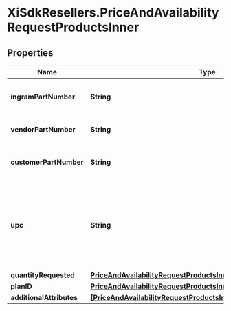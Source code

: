 # XiSdkResellers.PriceAndAvailabilityRequestProductsInner

## Properties

Name | Type | Description | Notes
------------ | ------------- | ------------- | -------------
**ingramPartNumber** | **String** | Ingram Micro unique part number for the product. | [optional] 
**vendorPartNumber** | **String** | Vendor’s part number for the product. | [optional] 
**customerPartNumber** | **String** | Reseller/end-user’s part number for the product. | [optional] 
**upc** | **String** | The UPC code for the product. Consists of 12 numeric digits that are uniquely assigned to each trade item. | [optional] 
**quantityRequested** | [**PriceAndAvailabilityRequestProductsInnerQuantityRequested**](PriceAndAvailabilityRequestProductsInnerQuantityRequested.md) |  | [optional] 
**planID** | [**PriceAndAvailabilityRequestProductsInnerPlanID**](PriceAndAvailabilityRequestProductsInnerPlanID.md) |  | [optional] 
**additionalAttributes** | [**[PriceAndAvailabilityRequestProductsInnerAdditionalAttributesInner]**](PriceAndAvailabilityRequestProductsInnerAdditionalAttributesInner.md) |  | [optional] 


